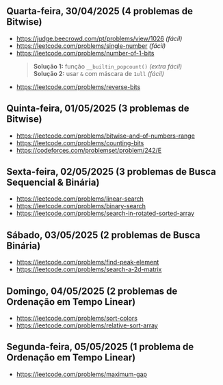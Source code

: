 ## Quarta-feira, 30/04/2025 (4 problemas de Bitwise)

- https://judge.beecrowd.com/pt/problems/view/1026 *(fácil)*
- https://leetcode.com/problems/single-number *(fácil)*
- https://leetcode.com/problems/number-of-1-bits  
  > **Solução 1:** função `__builtin_popcount()` *(extra fácil)*  
  > **Solução 2:** usar `&` com máscara de `1ull` *(fácil)*
- https://leetcode.com/problems/reverse-bits

## Quinta-feira, 01/05/2025 (3 problemas de Bitwise)

- https://leetcode.com/problems/bitwise-and-of-numbers-range
- https://leetcode.com/problems/counting-bits
- https://codeforces.com/problemset/problem/242/E

## Sexta-feira, 02/05/2025 (3 problemas de Busca Sequencial & Binária)

- https://leetcode.com/problems/linear-search
- https://leetcode.com/problems/binary-search
- https://leetcode.com/problems/search-in-rotated-sorted-array

## Sábado, 03/05/2025 (2 problemas de Busca Binária)

- https://leetcode.com/problems/find-peak-element
- https://leetcode.com/problems/search-a-2d-matrix

## Domingo, 04/05/2025 (2 problemas de Ordenação em Tempo Linear)

- https://leetcode.com/problems/sort-colors
- https://leetcode.com/problems/relative-sort-array

## Segunda-feira, 05/05/2025 (1 problema de Ordenação em Tempo Linear)

- https://leetcode.com/problems/maximum-gap